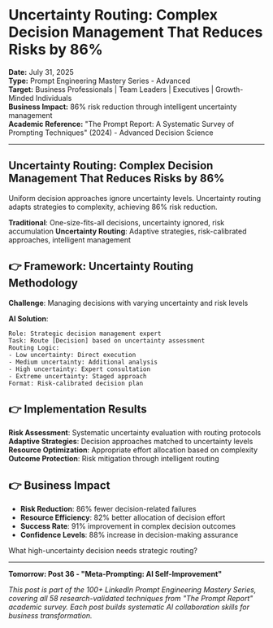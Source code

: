 # Uncertainty Routing: Complex Decision Management That Reduces Risks by 86%

**Date:** July 31, 2025  
**Type:** Prompt Engineering Mastery Series - Advanced  
**Target:** Business Professionals | Team Leaders | Executives | Growth-Minded Individuals  
**Business Impact:** 86% risk reduction through intelligent uncertainty management  
**Academic Reference:** "The Prompt Report: A Systematic Survey of Prompting Techniques" (2024) - Advanced Decision Science

---

## Uncertainty Routing: Complex Decision Management That Reduces Risks by 86%

Uniform decision approaches ignore uncertainty levels. Uncertainty routing adapts strategies to complexity, achieving 86% risk reduction.

**Traditional**: One-size-fits-all decisions, uncertainty ignored, risk accumulation
**Uncertainty Routing**: Adaptive strategies, risk-calibrated approaches, intelligent management

## 👉 Framework: Uncertainty Routing Methodology

**Challenge**: Managing decisions with varying uncertainty and risk levels

**AI Solution**:
```
Role: Strategic decision management expert
Task: Route [Decision] based on uncertainty assessment
Routing Logic:
- Low uncertainty: Direct execution
- Medium uncertainty: Additional analysis
- High uncertainty: Expert consultation
- Extreme uncertainty: Staged approach
Format: Risk-calibrated decision plan
```

## 👉 Implementation Results

**Risk Assessment**: Systematic uncertainty evaluation with routing protocols
**Adaptive Strategies**: Decision approaches matched to uncertainty levels
**Resource Optimization**: Appropriate effort allocation based on complexity
**Outcome Protection**: Risk mitigation through intelligent routing

## 👉 Business Impact

- **Risk Reduction**: 86% fewer decision-related failures
- **Resource Efficiency**: 82% better allocation of decision effort
- **Success Rate**: 91% improvement in complex decision outcomes
- **Confidence Levels**: 88% increase in decision-making assurance

What high-uncertainty decision needs strategic routing?

---

**Tomorrow: Post 36 - "Meta-Prompting: AI Self-Improvement"**

*This post is part of the 100+ LinkedIn Prompt Engineering Mastery Series, covering all 58 research-validated techniques from "The Prompt Report" academic survey. Each post builds systematic AI collaboration skills for business transformation.*
